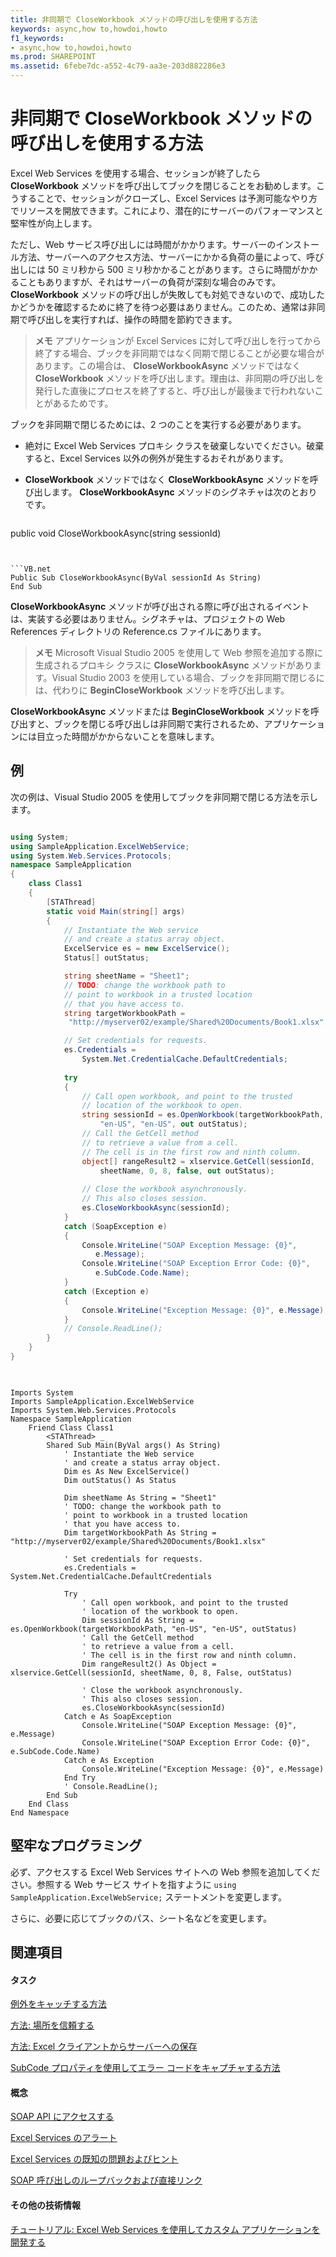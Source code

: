 ```yaml
---
title: 非同期で CloseWorkbook メソッドの呼び出しを使用する方法
keywords: async,how to,howdoi,howto
f1_keywords:
- async,how to,howdoi,howto
ms.prod: SHAREPOINT
ms.assetid: 6febe7dc-a552-4c79-aa3e-203d882286e3
---
```



# 非同期で CloseWorkbook メソッドの呼び出しを使用する方法

Excel Web Services を使用する場合、セッションが終了したら **CloseWorkbook** メソッドを呼び出してブックを閉じることをお勧めします。こうすることで、セッションがクローズし、Excel Services は予測可能なやり方でリソースを開放できます。これにより、潜在的にサーバーのパフォーマンスと堅牢性が向上します。
  
    
    

ただし、Web サービス呼び出しには時間がかかります。サーバーのインストール方法、サーバーへのアクセス方法、サーバーにかかる負荷の量によって、呼び出しには 50 ミリ秒から 500 ミリ秒かかることがあります。さらに時間がかかることもありますが、それはサーバーの負荷が深刻な場合のみです。 
 **CloseWorkbook** メソッドの呼び出しが失敗しても対処できないので、成功したかどうかを確認するために終了を待つ必要はありません。このため、通常は非同期で呼び出しを実行すれば、操作の時間を節約できます。
  
    
    


> **メモ**
> アプリケーションが Excel Services に対して呼び出しを行ってから終了する場合、ブックを非同期ではなく同期で閉じることが必要な場合があります。この場合は、 **CloseWorkbookAsync** メソッドではなく **CloseWorkbook** メソッドを呼び出します。理由は、非同期の呼び出しを発行した直後にプロセスを終了すると、呼び出しが最後まで行われないことがあるためです。
  
    
    

ブックを非同期で閉じるためには、2 つのことを実行する必要があります。
- 絶対に Excel Web Services プロキシ クラスを破棄しないでください。破棄すると、Excel Services 以外の例外が発生するおそれがあります。 
    
  
- **CloseWorkbook** メソッドではなく **CloseWorkbookAsync** メソッドを呼び出します。 **CloseWorkbookAsync** メソッドのシグネチャは次のとおりです。
    
  ```
  
public void CloseWorkbookAsync(string sessionId)
  ```


  ```VB.net
  Public Sub CloseWorkbookAsync(ByVal sessionId As String)
  End Sub
  ```

 **CloseWorkbookAsync** メソッドが呼び出される際に呼び出されるイベントは、実装する必要はありません。シグネチャは、プロジェクトの Web References ディレクトリの Reference.cs ファイルにあります。 
> **メモ**
> Microsoft Visual Studio 2005 を使用して Web 参照を追加する際に生成されるプロキシ クラスに **CloseWorkbookAsync** メソッドがあります。Visual Studio 2003 を使用している場合、ブックを非同期で閉じるには、代わりに **BeginCloseWorkbook** メソッドを呼び出します。
  
    
    

 **CloseWorkbookAsync** メソッドまたは **BeginCloseWorkbook** メソッドを呼び出すと、ブックを閉じる呼び出しは非同期で実行されるため、アプリケーションには目立った時間がかからないことを意味します。
## 例

次の例は、Visual Studio 2005 を使用してブックを非同期で閉じる方法を示します。
  
    
    

```cs

using System;
using SampleApplication.ExcelWebService;
using System.Web.Services.Protocols;
namespace SampleApplication
{
    class Class1
    {
        [STAThread]
        static void Main(string[] args)
        {            
            // Instantiate the Web service 
            // and create a status array object.
            ExcelService es = new ExcelService();
            Status[] outStatus;

            string sheetName = "Sheet1";
            // TODO: change the workbook path to 
            // point to workbook in a trusted location
            // that you have access to. 
            string targetWorkbookPath = 
             "http://myserver02/example/Shared%20Documents/Book1.xlsx";

            // Set credentials for requests.
            es.Credentials = 
                System.Net.CredentialCache.DefaultCredentials;
            
            try
            {
                // Call open workbook, and point to the trusted   
                // location of the workbook to open.
                string sessionId = es.OpenWorkbook(targetWorkbookPath, 
                    "en-US", "en-US", out outStatus);
                // Call the GetCell method 
                // to retrieve a value from a cell.
                // The cell is in the first row and ninth column.
                object[] rangeResult2 = xlservice.GetCell(sessionId, 
                    sheetName, 0, 8, false, out outStatus);
 
                // Close the workbook asynchronously. 
                // This also closes session.
                es.CloseWorkbookAsync(sessionId);
            }
            catch (SoapException e)
            {
                Console.WriteLine("SOAP Exception Message: {0}", 
                   e.Message);
                Console.WriteLine("SOAP Exception Error Code: {0}", 
                   e.SubCode.Code.Name);
            }
            catch (Exception e)
            {
                Console.WriteLine("Exception Message: {0}", e.Message);
            }
            // Console.ReadLine();
        }
    }
}
 
```


```VB.net

Imports System
Imports SampleApplication.ExcelWebService
Imports System.Web.Services.Protocols
Namespace SampleApplication
    Friend Class Class1
        <STAThread> _
        Shared Sub Main(ByVal args() As String)
            ' Instantiate the Web service 
            ' and create a status array object.
            Dim es As New ExcelService()
            Dim outStatus() As Status

            Dim sheetName As String = "Sheet1"
            ' TODO: change the workbook path to 
            ' point to workbook in a trusted location
            ' that you have access to. 
            Dim targetWorkbookPath As String = "http://myserver02/example/Shared%20Documents/Book1.xlsx"

            ' Set credentials for requests.
            es.Credentials = System.Net.CredentialCache.DefaultCredentials

            Try
                ' Call open workbook, and point to the trusted   
                ' location of the workbook to open.
                Dim sessionId As String = es.OpenWorkbook(targetWorkbookPath, "en-US", "en-US", outStatus)
                ' Call the GetCell method 
                ' to retrieve a value from a cell.
                ' The cell is in the first row and ninth column.
                Dim rangeResult2() As Object = xlservice.GetCell(sessionId, sheetName, 0, 8, False, outStatus)

                ' Close the workbook asynchronously. 
                ' This also closes session.
                es.CloseWorkbookAsync(sessionId)
            Catch e As SoapException
                Console.WriteLine("SOAP Exception Message: {0}", e.Message)
                Console.WriteLine("SOAP Exception Error Code: {0}", e.SubCode.Code.Name)
            Catch e As Exception
                Console.WriteLine("Exception Message: {0}", e.Message)
            End Try
            ' Console.ReadLine();
        End Sub
    End Class
End Namespace
```


## 堅牢なプログラミング

必ず、アクセスする Excel Web Services サイトへの Web 参照を追加してください。参照する Web サービス サイトを指すように  `using SampleApplication.ExcelWebService;` ステートメントを変更します。
  
    
    
さらに、必要に応じてブックのパス、シート名などを変更します。
  
    
    

## 関連項目


#### タスク


  
    
    
 [例外をキャッチする方法](how-to-catch-exceptions.md)
  
    
    
 [方法: 場所を信頼する](how-to-trust-a-location.md)
  
    
    
 [方法: Excel クライアントからサーバーへの保存](how-to-save-from-excel-client-to-the-server.md)
  
    
    
 [SubCode プロパティを使用してエラー コードをキャプチャする方法](how-to-use-the-subcode-property-to-capture-error-codes.md)
#### 概念


  
    
    
 [SOAP API にアクセスする](accessing-the-soap-api.md)
  
    
    
 [Excel Services のアラート](excel-services-alerts.md)
  
    
    
 [Excel Services の既知の問題およびヒント](excel-services-known-issues-and-tips.md)
  
    
    
 [SOAP 呼び出しのループバックおよび直接リンク](loop-back-soap-calls-and-direct-linking.md)
#### その他の技術情報


  
    
    
 [チュートリアル: Excel Web Services を使用してカスタム アプリケーションを開発する](walkthrough-developing-a-custom-application-using-excel-web-services.md)
